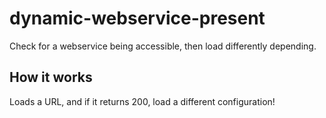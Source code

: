 # dynamic-webservice-present
Check for a webservice being accessible, then load differently depending.

## How it works

Loads a URL, and if it returns 200, load a different configuration!
